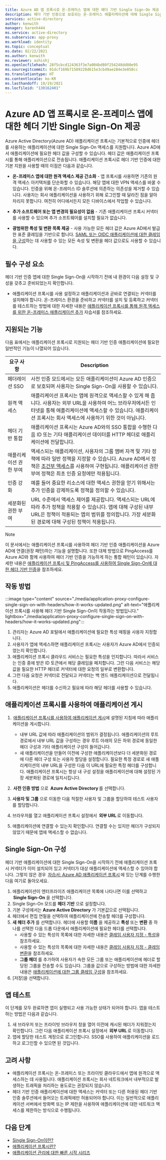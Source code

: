 ```yaml
---
title: Azure AD 앱 프록시로 온-프레미스 앱에 대한 헤더 기반 Single Sign-On 제공
description: 헤더 기반 인증으로 보호되는 온-프레미스 애플리케이션에 대해 Single Sign-On을 제공하는 방법을 알아봅니다.
services: active-directory
author: kenwith
manager: karenh444
ms.service: active-directory
ms.subservice: app-proxy
ms.workload: identity
ms.topic: conceptual
ms.date: 02/22/2021
ms.author: kenwith
ms.reviewer: ashishj
ms.openlocfilehash: 28f5cbcd124363f3e7a004bd80f254248dd80e95
ms.sourcegitcommit: 01dcf169b71589228d615e3cb49ae284e3e058cc
ms.translationtype: HT
ms.contentlocale: ko-KR
ms.lasthandoff: 10/19/2021
ms.locfileid: "130162401"
---
```

# <a name="header-based-single-sign-on-for-on-premises-apps-with-azure-ad-app-proxy"></a>Azure AD 앱 프록시로 온-프레미스 앱에 대한 헤더 기반 Single Sign-On 제공

Azure Active Directory(Azure AD) 애플리케이션 프록시는 기본적으로 인증에 헤더를 사용하는 애플리케이션에 대한 Single Sign-On 액세스를 지원합니다. Azure AD에서 애플리케이션에 필요한 헤더 값을 구성할 수 있습니다. 헤더 값은 애플리케이션 프록시를 통해 애플리케이션으로 전송됩니다. 애플리케이션 프록시로 헤더 기반 인증에 대한 기본 지원을 사용할 때의 이점은 다음과 같습니다.  

* **온-프레미스 앱에 대한 원격 액세스 제공 간소화** - 앱 프록시를 사용하면 기존의 원격 액세스 아키텍처를 단순화할 수 있습니다. 해당 앱에 대한 VPN 액세스를 바꿀 수 있습니다. 인증을 위해 온-프레미스 ID 솔루션에 의존하는 의존성을 제거할 수 있습니다. 사용자는 회사 애플리케이션을 사용하기 위해 로그인할 때 달라진 점을 알아차리지 못합니다. 여전히 어디에서든지 모든 디바이스에서 작업할 수 있습니다.  

* **추가 소프트웨어 또는 앱 변경의 필요성이 없음** - 기존 애플리케이션 프록시 커넥터를 사용할 수 있으며 추가 소프트웨어를 설치할 필요가 없습니다.  

* **광범위한 특성 및 변환 목록 제공** - 사용 가능한 모든 헤더 값은 Azure AD에서 발급한 표준 클레임을 기반으로 합니다. [SAML 또는 OIDC 애플리케이션에 대한 클레임을 구성](../develop/active-directory-saml-claims-customization.md#attributes)하는 데 사용할 수 있는 모든 속성 및 변환을 헤더 값으로도 사용할 수 있습니다. 

## <a name="pre-requisites"></a>필수 구성 요소
헤더 기반 인증 앱에 대한 Single Sign-On을 시작하기 전에 내 환경이 다음 설정 및 구성을 갖추고 준비되었는지 확인합니다.
- 애플리케이션 프록시를 사용 설정하고 애플리케이션과 곧바로 연결되는 커넥터를 설치해야 합니다. 온-프레미스 환경을 준비하고 커넥터를 설치 및 등록하고 커넥터를 테스트하는 방법에 대한 자세한 내용은 [애플리케이션 프록시를 통해 원격 액세스를 위한 온-프레미스 애플리케이션 추가](application-proxy-add-on-premises-application.md#add-an-on-premises-app-to-azure-ad) 자습서를 참조하세요. 

## <a name="supported-capabilities"></a>지원되는 기능

다음 표에서는 애플리케이션 프록시로 지원되는 헤더 기반 인증 애플리케이션에 필요한 일반적인 기능이 나열되어 있습니다. 

|요구 사항   |Description|
|----------|-----------|
|페더레이션 SSO |사전 인증 모드에서는 모든 애플리케이션이 Azure AD 인증으로 보호되며 사용자는 Single Sign-On을 사용할 수 있습니다. |
|원격 액세스 |애플리케이션 프록시는 앱에 원격으로 액세스할 수 있게 해 줍니다. 사용자는 외부 URL을 사용하여 어느 브라우저에서든 인터넷을 통해 애플리케이션에 액세스할 수 있습니다. 애플리케이션 프록시는 회사 액세스에 사용하기 위한 것이 아닙니다. |
|헤더 기반 통합 |애플리케이션 프록시는 Azure AD와의 SSO 통합을 수행한 다음 ID 또는 기타 애플리케이션 데이터를 HTTP 헤더로 애플리케이션에 전달합니다. |
|애플리케이션 권한 부여 |액세스되는 애플리케이션, 사용자의 그룹 멤버 자격 및 기타 정책에 따라 일반 정책을 지정할 수 있습니다. Azure AD에서 정책은 [조건부 액세스](../conditional-access/overview.md)를 사용하여 구현됩니다. 애플리케이션 권한 부여 정책은 최초 인증 요청에만 적용됩니다. |
|인증 강화 |예를 들어 중요한 리소스에 대한 액세스 권한을 얻기 위해서는 추가 인증을 강제하도록 정책을 정의할 수 있습니다. |
|세분화된 권한 부여 |URL 수준에서 액세스 제어를 제공합니다. 액세스되는 URL에 따라 추가 정책을 적용할 수 있습니다. 앱에 대해 구성된 내부 URL은 정책이 적용되는 앱의 범위를 정의합니다. 가장 세분화된 경로에 대해 구성된 정책이 적용됩니다.  |

> [!NOTE] 
> 이 문서에서는 애플리케이션 프록시를 사용하여 헤더 기반 인증 애플리케이션을 Azure AD에 연결(권장 패턴)하는 기능을 설명합니다. 또한 대체 방법으로 PingAccess를 Azure AD와 함께 사용하여 헤더 기반 인증을 가능하게 하는 통합 패턴이 있습니다. 자세한 내용은 [애플리케이션 프록시 및 PingAccess를 사용하여 Single Sign-On에 대한 헤더 기반 인증](application-proxy-ping-access-publishing-guide.md)을 참조하세요.

## <a name="how-it-works"></a>작동 방법

:::image type="content" source="./media/application-proxy-configure-single-sign-on-with-headers/how-it-works-updated.png" alt-text="애플리케이션 프록시를 사용해 헤더 기반 Single Sign-On이 작동하는 방법입니다." lightbox="./media/application-proxy-configure-single-sign-on-with-headers/how-it-works-updated.png":::

1. 관리자는 Azure AD 포털에서 애플리케이션에 필요한 특성 매핑을 사용자 지정합니다. 
2. 사용자가 앱에 액세스하면 애플리케이션 프록시는 사용자가 Azure AD에서 인증되었는지 확인합니다. 
3. 애플리케이션 프록시 클라우드 서비스는 필요한 특성을 인지합니다. 따라서 서비스는 인증 중에 받은 ID 토큰에서 해당 클레임을 페치합니다. 그런 다음 서비스는 해당 값을 필요한 HTTP 헤더로 커넥터에 대한 요청의 일부로 변환합니다. 
4. 그런 다음 요청은 커넥터로 전달되고 커넥터는 백 엔드 애플리케이션으로 전달됩니다. 
5. 애플리케이션은 헤더를 수신하고 필요에 따라 해당 헤더를 사용할 수 있습니다. 

## <a name="publish-the-application-with-application-proxy"></a>애플리케이션 프록시를 사용하여 애플리케이션 게시

1.  [애플리케이션 프록시를 사용하여 애플리케이션 게시](application-proxy-add-on-premises-application.md#add-an-on-premises-app-to-azure-ad)에 설명된 지침에 따라 애플리케이션을 게시합니다.  
    - 내부 URL 값에 따라 애플리케이션의 범위가 결정됩니다. 애플리케이션의 루트 경로에서 내부 URL 값을 구성하는 경우 루트 아래의 모든 하위 경로에 동일한 헤더 구성과 기타 애플리케이션 구성이 들어갑니다. 
    - 새 애플리케이션을 만들어 이전에 구성한 애플리케이션보다 더 세분화된 경로에 다른 헤더 구성 또는 사용자 할당을 설정합니다. 필요한 특정 경로로 새 애플리케이션의 내부 URL을 구성한 다음 이 URL에 필요한 특정 헤더를 구성합니다. 애플리케이션 프록시는 항상 내 구성 설정을 애플리케이션에 대해 설정된 가장 세분화된 경로에 일치시킵니다. 

2.  **사전 인증 방법** 으로  **Azure Active Directory** 를 선택합니다. 
3. **사용자 및 그룹** 으로 이동한 다음 적절한 사용자 및 그룹을 할당하여 테스트 사용자를 할당합니다. 
4. 브라우저를 열고 애플리케이션 프록시 설정에서  **외부 URL** 로 이동합니다. 
5. 애플리케이션에 연결할 수 있는지 확인합니다. 연결할 수는 있지만 헤더가 구성되지 않았기 때문에 앱에 액세스할 수 없습니다. 

## <a name="configure-single-sign-on"></a>Single Sign-On 구성 
헤더 기반 애플리케이션에 대한 Single Sign-On을 시작하기 전에 애플리케이션 프록시 커넥터가 이미 설치되어 있고 커넥터가 대상 애플리케이션에 액세스할 수 있어야 합니다. 그렇지 않은 경우  [자습서: Azure AD 애플리케이션 프록시](application-proxy-add-on-premises-application.md) 에 있는 단계를 수행한 다음 여기로 돌아오세요. 

1. 애플리케이션이 엔터프라이즈 애플리케이션 목록에 나타나면 이를 선택하고  **Single Sign-On** 을 선택합니다. 
2. Single Sign-On 모드를 **헤더 기반** 으로 설정합니다. 
3. 기본 구성에서는 **Azure Active Directory** 가 기본값으로 선택됩니다. 
4. 헤더에서 편집 연필을 선택하여 애플리케이션에 전송할 헤더를 구성합니다. 
5. **새 헤더 추가** 를 선택합니다. 헤더에 사용할 **이름** 을 제공하고 **특성** 또는 **변환** 중 하나를 선택한 다음 드롭 다운에서 애플리케이션에 필요한 헤더를 선택합니다.  
    - 사용할 수 있는 특성의 목록에 대한 자세한 내용은 [클레임 사용자 지정 - 특성](../develop/active-directory-saml-claims-customization.md#attributes)을 참조하세요. 
    - 사용할 수 있는 특성의 목록에 대한 자세한 내용은 [클레임 사용자 지정 - 클레임 변환](../develop/active-directory-saml-claims-customization.md#claim-transformations)을 참조하세요. 
    - **그룹 헤더** 를 추가하여 사용자가 속한 모든 그룹 또는 애플리케이션에 헤더로 할당된 그룹을 전송할 수도 있습니다. 그룹을 값으로 구성하는 방법에 대한 자세한 내용은 [애플리케이션에 대한 그룹 클레임 구성](../hybrid/how-to-connect-fed-group-claims.md#add-group-claims-to-tokens-for-saml-applications-using-sso-configuration)을 참조하세요. 
6. [저장]을 선택합니다. 

## <a name="test-your-app"></a>앱 테스트 

이 단계를 모두 완료하면 앱이 실행되고 사용 가능한 상태가 되어야 합니다. 앱을 테스트하는 방법은 다음과 같습니다. 
1. 새 브라우저 또는 프라이빗 브라우저 창을 열어 이전에 캐시된 헤더가 지워졌는지 확인합니다. 그런 다음 애플리케이션 프록시 설정에서  **외부 URL** 로 이동합니다.
2. 앱에 할당한 테스트 계정으로 로그인합니다. SSO를 사용하여 애플리케이션을 로드하고 로그인할 수 있으면 된 것입니다. 

## <a name="considerations"></a>고려 사항

- 애플리케이션 프록시는 온-프레미스 또는 프라이빗 클라우드에서 앱에 원격으로 액세스하는 데 사용됩니다. 애플리케이션 프록시는 회사 네트워크에서 내부적으로 발생하는 트래픽을 처리하는 용도로는 권장되지 않습니다.
- 헤더 기반 인증 애플리케이션에 대한 액세스는 커넥터 또는 다른 허용된 헤더 기반 인증 솔루션에서 들어오는 트래픽에만 허용되어야 합니다. 이는 일반적으로 애플리케이션 서버에서 방화벽 또는 IP 제한을 사용하여 애플리케이션에 대한 네트워크 액세스를 제한하는 방식으로 수행됩니다.

## <a name="next-steps"></a>다음 단계

- [Single Sign-On이란?](../manage-apps/what-is-single-sign-on.md)
- [애플리케이션 프록시란?](what-is-application-proxy.md)
- [애플리케이션 관리에 대한 빠른 시작 시리즈](../manage-apps/view-applications-portal.md)
